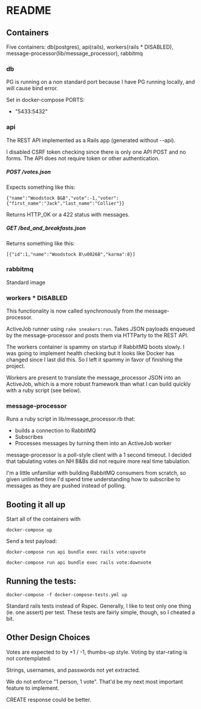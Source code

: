 # README

## Containers
Five containers: db(postgres), api(rails), workers(rails * DISABLED),
message-processor(lib/message_processor), rabbitmq

### db

PG is running on a non standard port because I have PG running locally,
and will cause bind error.

Set in docker-compose PORTS:
 - "5433:5432"

### api
The REST API implemented as a Rails app (generated without --api).

I disabled CSRF token checking since there is only one API POST and no forms.
The API does not require token or other authentication.

##### POST /votes.json
Expects something like this:
```
{"name":"Woodstock B&B","vote":-1,"voter":{"first_name":"Jack","last_name":"Collier"}}
```
Returns HTTP_OK or a 422 status with messages.

##### GET /bed_and_breakfasts.json

Returns something like this:
```
[{"id":1,"name":"Woodstock B\u0026B","karma":8}]
```

### rabbitmq

Standard image

### workers * DISABLED

This functionality is now called synchronously from the message-processor.

ActiveJob runner using `rake sneakers:run`. Takes JSON payloads enqueued
by the message-processor and posts them via HTTParty to the REST API.

The workers container is spammy on startup if RabbitMQ boots slowly. I was
going to implement health checking but it looks like Docker has changed since I
last did this. So I left it spammy in favor of finishing the project.

Workers are present to translate the message_processor JSON into an ActiveJob,
which is a more robust framework than what I can build quickly with a ruby
script (see below).

### message-processor

Runs a ruby script in lib/message_processor.rb that:
* builds a connection to RabbitMQ
* Subscribes
* Processes messages by turning them into an ActiveJob worker

message-processor is a poll-style client with a 1 second timeout. I decided that
tabulating votes on NH B&Bs did not require more real time tabulation.  

I'm a little unfamiliar with building RabbitMQ consumers from scratch,
so given unlimited time I'd spend time understanding how to subscribe
to messages as they are pushed instead of polling.

## Booting it all up

Start all of the containers with

  `docker-compose up`

Send a test payload:

  `docker-compose run api bundle exec rails vote:upvote`

  `docker-compose run api bundle exec rails vote:downvote`

## Running the tests:

  `docker-compose -f docker-compose-tests.yml up`

Standard rails tests instead of Rspec. Generally, I like to test only one thing
(ie. one assert) per test. These tests are fairly simple, though, so I cheated
a bit.

## Other Design Choices

Votes are expected to by +1 / -1, thumbs-up style. Voting by star-rating is not
contemplated.

Strings, usernames, and passwords not yet extracted.

We do not enforce "1 person, 1 vote". That'd be my next most important feature
to implement.

CREATE response could be better.
